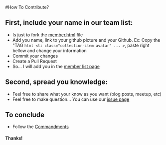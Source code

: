 #How To Contribute?

## First, include your name in our team list:
* Is just to fork the [member.html](https://github.com/cloud-360/cloud-360.github.io/blob/master/members.html) file 
* Add you name, link to your github picture and your Github. Ex: Copy the "TAG ```html <li class="collection-item avatar" ... >```, paste right bellow and change your information
* Commit your changes
* Create a Pull Request
* So... I will add you in the [member list page](http://cloud-360.github.io/members.html)

## Second, spread you knowledge:
* Feel free to share what your know as you want (blog posts, meetup, etc)
* Feel free to make question... You can use our [issue page](https://github.com/cloud-360/cloud-360.github.io/issues)

## To conclude
* Follow the [Commandments](http://cloud-360.github.io/index.html#intro)

#### Thanks!
